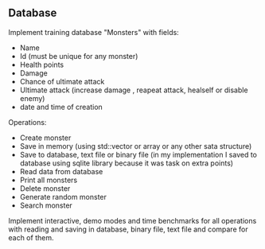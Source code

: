 ## Database
Implement training database "Monsters" with fields:

 - Name
 - Id (must be unique for any monster)
 - Health points
 - Damage
 - Chance of ultimate attack
 - Ultimate attack (increase damage , reapeat attack, healself or disable enemy)
 - date and time of creation
 
 Operations:
 
 - Create monster 
 - Save in memory (using std::vector or array or any other sata structure)
 - Save to database, text file or binary file (in my implementation I saved to database using sqlite library because it was task on extra points)
 - Read data from database
 - Print all monsters
 - Delete monster
 - Generate random monster
 - Search monster
 
 Implement interactive, demo modes and time benchmarks for all operations with reading and saving in database, binary file, text file and compare for each of them.

 
